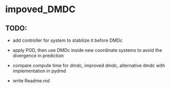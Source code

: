 # impoved_DMDC

## TODO: 

+ add controller for system to stabilize it before DMDc

+ apply POD, then use DMDc inside new coordinate systems to avoid the divergence in prediction

+ compare compute time for dmdc, improved dmdc, alternative dmdc with implementation in pydmd

+ write Readme.md


